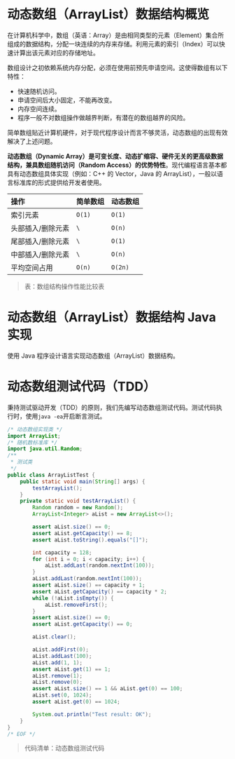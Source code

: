 # 动态数组（ArrayList）数据结构概览

在计算机科学中，数组（英语：Array）是由相同类型的元素（Element）集合所组成的数据结构，分配一块连续的内存来存储。利用元素的索引（Index）可以快速计算出该元素对应的存储地址。

数组设计之初依赖系统内存分配，必须在使用前预先申请空间。这使得数组有以下特性：

- 快速随机访问。
- 申请空间后大小固定，不能再改变。
- 内存空间连续。
- 程序一般不对数组操作做越界判断，有潜在的数组越界的风险。

简单数组贴近计算机硬件，对于现代程序设计而言不够灵活，动态数组的出现有效解决了上述问题。

**动态数组（Dynamic Array）是可变长度、动态扩缩容、硬件无关的更高级数据结构，兼具数组随机访问（Random Access）的优势特性**。现代编程语言基本都具有动态数组具体实现（例如：C++ 的 Vector，Java 的 ArrayList），一般以语言标准库的形式提供给开发者使用。

| 操作            | 简单数组 | 动态数组 |
| :------------- | :------ | :----- |
| 索引元素        | `O(1)` | `O(1)` |
| 头部插入/删除元素 | `\` | `O(n)` |
| 尾部插入/删除元素 | `\` | `O(1)` |
| 中部插入/删除元素 | `\` | `O(n)` |
| 平均空间占用     | `O(n)` | `O(2n)` |

> 表：数组结构操作性能比较表

# 动态数组（ArrayList）数据结构 Java 实现

使用 Java 程序设计语言实现动态数组（ArrayList）数据结构。

# 动态数组测试代码（TDD）

秉持测试驱动开发（TDD）的原则，我们先编写动态数组测试代码。测试代码执行时，使用`java -ea`开启断言测试。

```java
/* 动态数组实现类 */
import ArrayList;
/* 随机数标准库 */
import java.util.Random;
/**
 * 测试类
 */
public class ArrayListTest {
    public static void main(String[] args) {
        testArrayList();
    }
    private static void testArrayList() {
        Random random = new Random();
        ArrayList<Integer> aList = new ArrayList<>();

        assert aList.size() == 0;
        assert aList.getCapacity() == 8;
        assert aList.toString().equals("[]");

        int capacity = 128;
        for (int i = 0; i < capacity; i++) {
            aList.addLast(random.nextInt(100));
        }
        aList.addLast(random.nextInt(100));
        assert aList.size() == capacity + 1;
        assert aList.getCapacity() == capacity * 2;
        while (!aList.isEmpty()) {
            aList.removeFirst();
        }
        assert aList.size() == 0;
        assert aList.getCapacity() == 0;

        aList.clear();

        aList.addFirst(0);
        aList.addLast(100);
        aList.add(1, 1);
        assert aList.get(1) == 1;
        aList.remove(1);
        aList.remove(0);
        assert aList.size() == 1 && aList.get(0) == 100;
        aList.set(0, 1024);
        assert aList.get(0) == 1024;

        System.out.println("Test result: OK");
    }
}
/* EOF */
```
> 代码清单：动态数组测试代码

<!-- EOF -->